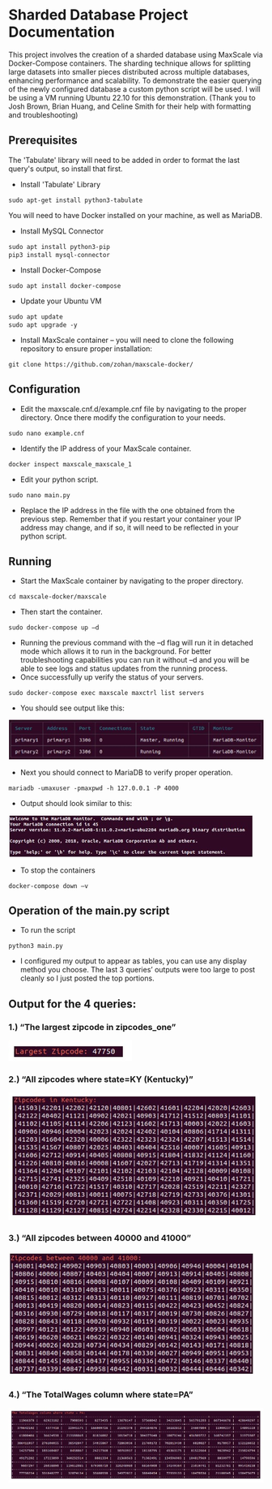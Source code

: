 # Sharded Database Project Documentation

This project involves the creation of a sharded database using MaxScale via Docker-Compose containers. The sharding technique allows for splitting large datasets into smaller pieces distributed across multiple databases, enhancing performance and scalability. To demonstrate the easier querying of the newly configured database a custom python script will be used. I will be using a VM running Ubuntu 22.10 for this demonstration. 
(Thank you to Josh Brown, Brian Huang, and Celine Smith for their help with formatting and troubleshooting)

## Prerequisites 

The 'Tabulate' library will need to be added in order to format the last query's output, so install that first.
* Install 'Tabulate' Library
```
sudo apt-get install python3-tabulate
```
You will need to have Docker installed on your machine, as well as MariaDB.
* Install MySQL Connector 
```
sudo apt install python3-pip  
pip3 install mysql-connector
```
* Install Docker-Compose  
```
sudo apt install docker-compose
```
* Update your Ubuntu VM
```
sudo apt update  
sudo apt upgrade -y
```
* Install MaxScale container – you will need to clone the following repository to ensure proper installation: 
```
git clone https://github.com/zohan/maxscale-docker/ 
```
## Configuration 
* Edit the maxscale.cnf.d/example.cnf file by navigating to the proper directory. Once there modify the configuration to your needs. 
```
sudo nano example.cnf 
```
* Identify the IP address of your MaxScale container.
```
docker inspect maxscale_maxscale_1 
```
* Edit your python script. 
```
sudo nano main.py 
```
* Replace the IP address in the file with the one obtained from the previous step. Remember that if you restart your container your IP address may change, and if so, it will need to be reflected in your python script. 
## Running 
* Start the MaxScale container by navigating to the proper directory. 
```
cd maxscale-docker/maxscale
```
* Then start the container.
```
sudo docker-compose up –d  
```
* Running the previous command with the –d flag will run it in detached mode which allows it to run in the background. For better troubleshooting capabilities you can run it without –d and you will be able to see logs and status updates from the running process.
* Once successfully up verify the status of your servers. 
```
sudo docker-compose exec maxscale maxctrl list servers
```
* You should see output like this:
  
![ServerList](ServerList.jpg)

* Next you should connect to MariaDB to verify proper operation. 
```
mariadb -umaxuser -pmaxpwd -h 127.0.0.1 -P 4000
```
* Output should look similar to this:

 ![MariaDB](MariaDB.jpg) 

* To stop the containers
```
docker-compose down –v
```
## Operation of the main.py script 
* To run the script
```
python3 main.py
```
* I configured my output to appear as tables, you can use any display method you choose. The last 3 queries’ outputs were too large to post cleanly so I just posted the top portions.
## Output for the 4 queries:
### 1.) “The largest zipcode in zipcodes_one” 
![The largest zipcode in zipcodes_one](1.jpg)
### 2.) “All zipcodes where state=KY (Kentucky)” 
![All zipcodes where state=KY (Kentucky)](2.jpg)
### 3.) “All zipcodes between 40000 and 41000” 
![All zipcodes between 40000 and 41000](3.jpg)
### 4.) “The TotalWages column where state=PA”
![The TotalWages column where state=PA](4.jpg)



